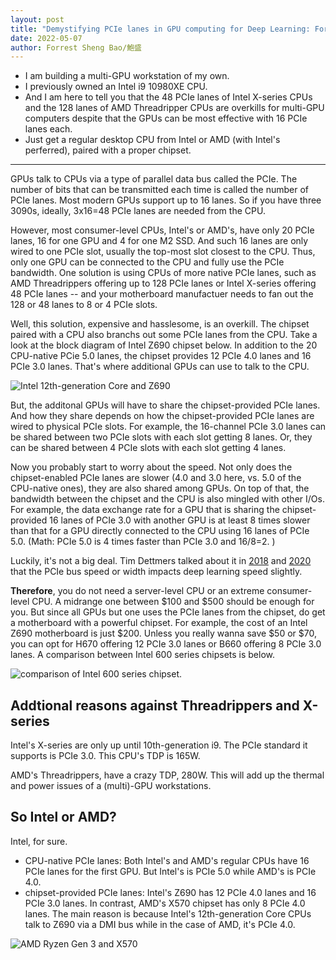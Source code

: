 ```yaml
---
layout: post
title: "Demystifying PCIe lanes in GPU computing for Deep Learning: Forgetting about AMD Threadrippers and Intel X-series"
date: 2022-05-07
author: Forrest Sheng Bao/鮑盛
---
```


* I am building a multi-GPU workstation of my own. 
* I previously owned an Intel i9 10980XE CPU. 
* And I am here to tell you that the 48 PCIe lanes of Intel X-series CPUs and the 128 lanes of AMD Threadripper CPUs are overkills for multi-GPU computers despite that the GPUs can be most effective with 16 PCIe lanes each. 
* Just get a regular desktop CPU from Intel or AMD (with Intel's perferred), paired with a proper chipset. 
 
--- 

GPUs talk to CPUs via a type of parallel data bus called the PCIe. 
The number of bits that can be transmitted each time is called the number of PCIe lanes. 
Most modern GPUs support up to 16 lanes. 
So if you have three 3090s, ideally, 3x16=48 PCIe lanes are needed from the CPU. 

However, most consumer-level CPUs, Intel's or AMD's, have only 20 PCIe lanes, 16 for one GPU and 4 for one M2 SSD.
And such 16 lanes are only wired to one PCIe slot, usually the top-most slot closest to the CPU. Thus, only one GPU can be connected to the CPU and fully use the PCIe bandwidth. One solution is using CPUs of more native PCIe lanes, such as AMD Threadrippers offering up to 128 PCIe lanes or Intel X-series offering 48 PCIe lanes -- and your motherboard manufactuer needs to fan out the 128 or 48 lanes to 8 or 4 PCIe slots. 

Well, this solution, expensive and hasslesome, is an overkill. The chipset paired with a CPU also branchs out some PCIe lanes from the CPU. Take a look at the block diagram of Intel Z690 chipset below. In addition to the 20 CPU-native PCie 5.0 lanes, the chipset provides 12 PCIe 4.0 lanes and 16 PCIe 3.0 lanes. That's where additional GPUs can use to talk to the CPU. 

![Intel 12th-generation Core and Z690](https://www.servethehome.com/wp-content/uploads/2021/10/Intel-Z690-chipset-block-diagram.jpg)

But, the additonal GPUs will have to share the chipset-provided PCIe lanes. And how they share depends on how the chipset-provided PCIe lanes are wired to physical PCIe slots. 
For example, the 16-channel PCIe 3.0 lanes can be shared between two PCIe slots with each slot getting 8 lanes. 
Or, they can be shared between 4 PCIe slots with each slot getting 4 lanes. 

Now you probably start to worry about the speed. 
Not only does the chipset-enabled PCIe lanes are slower (4.0 and 3.0 here, vs. 5.0 of the CPU-native ones), they are also shared among GPUs. On top of that, the bandwidth between the chipset and the CPU is also mingled with other I/Os. For example, the data exchange rate for a GPU that is sharing the chipset-provided 16 lanes of PCIe 3.0 with another GPU is at least 8 times slower than that for a GPU directly connected to the CPU using 16 lanes of PCIe 5.0. (Math: PCIe 5.0 is 4 times faster than PCIe 3.0 and 16/8=2. )

Luckily, it's not a big deal. Tim Dettmers talked about it in [2018](https://timdettmers.com/2018/12/16/deep-learning-hardware-guide/) and [2020](https://timdettmers.com/2020/09/07/which-gpu-for-deep-learning/#Do_I_need_8x16x_PCIe_lanes) that the PCIe bus speed or width impacts deep learning speed slightly. 

**Therefore**, you do not need a server-level CPU or an extreme consumer-level CPU. A midrange one between $100 and $500 should be enough for you. But since all GPUs but one uses the PCIe lanes from the chipset, do get a motherboard with a powerful chipset. For example, the cost of an Intel Z690 motherboard is just $200. Unless you really wanna save $50 or $70, you can opt for H670 offering 12 PCIe 3.0 lanes or B660 offering 8 PCIe 3.0 lanes. A comparison between Intel 600 series chipsets is below. 

![comparison of Intel 600 series chipset](https://i.pcmag.com/imagery/articles/05hN54AraDsxVA1mw8k5rJE-4.fit_lim.size_1344x.jpg). 

## Addtional reasons against Threadrippers and X-series

Intel's X-series are only up until 10th-generation i9. The PCIe standard it supports is PCIe 3.0. This CPU's TDP is 165W. 

AMD's Threadrippers, have a crazy TDP, 280W. This will add up the thermal and power issues of a (multi)-GPU workstations.

## So Intel or AMD?

Intel, for sure. 
* CPU-native PCIe lanes: Both Intel's and AMD's regular CPUs have 16 PCIe lanes for the first GPU. But Intel's is PCIe 5.0 while AMD's is PCIe 4.0. 
* chipset-provided PCIe lanes: Intel's Z690 has 12 PCIe 4.0 lanes and 16 PCIe 3.0 lanes. In contrast, AMD's X570 chipset has only 8 PCIe 4.0 lanes. The main reason is because Intel's 12th-generation Core CPUs talk to Z690 via a DMI bus while in the case of AMD, it's PCIe 4.0. 

![AMD Ryzen Gen 3 and X570](https://i.imgur.com/8Aug02l.png)
